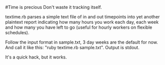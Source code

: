 #Time is precious
Don't waste it tracking itself.

textime.rb parses a simple text file of in and out timepoints into yet another plaintext report indicating how many hours you work each day, each week
and how many you have left to go (useful for hourly workers on flexible schedules).

Follow the input format in sample.txt, 3 day weeks are the default for now. And call it like this: "ruby textime.rb sample.txt".  Output is stdout.

It's a quick hack, but it works.
